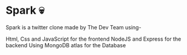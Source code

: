 # Spark :skull:
Spark is a twitter clone made by The Dev Team using-

Html, Css and JavaScript for the frontend
NodeJS and Express for the backend
Using MongoDB atlas for the Database

